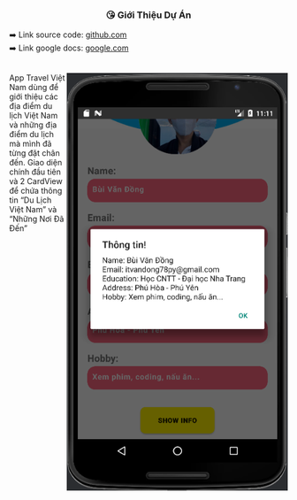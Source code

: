 
<div align="center">
  <h3>😘 Giới Thiệu Dự Án</h3>
</div>

<div width="100%">
  <span>
    ➡️ Link source code:  
  <span>
    <a target="_blank" href="https://github.com/dongpy78/63133727-AndroidProgramming/tree/main/Cau2_TravelVietNam">github.com</a>
  </span
</span>
</div>

<div width="100%">
  <span>
    ➡️ Link google docs: 
  <span>
    <a target="_blank" href="https://docs.google.com/document/d/1AOeAZDzSkdBgv_eUvWsNIC3YFwWK9_daXqRZ3MtnzuI/edit?usp=sharing">google.com</a>
  </span>
</span>
</div>

<br/>

<div>
  <img align="right" alt="Bred the penguin chillin' by the fire." height="auto" width="400" src="https://github.com/dongpy78/Image-github/blob/main/image/image_kiemtra_didong/Screenshot%202024-03-25%20231123.png" />

  <div>
    <p>
      App Travel Việt Nam dùng để giới thiệu các địa điểm du lịch Việt Nam và những địa điểm du lịch mà mình đã từng đặt chân đến.
      Giao diện chính đầu tiên và 2 CardView để chứa thông tin “Du Lịch Việt Nam” và “Những Nơi Đã Đến”   
    </p>
    


    
    

    
  </div>
  
</div>
